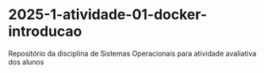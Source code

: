 # 2025-1-atividade-01-docker-introducao
Repositório da disciplina de Sistemas Operacionais para atividade avaliativa dos alunos
